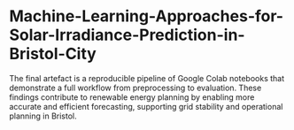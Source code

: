 # Machine-Learning-Approaches-for-Solar-Irradiance-Prediction-in-Bristol-City
The final artefact is a reproducible pipeline of Google Colab notebooks that demonstrate a full workflow from preprocessing to evaluation. These findings contribute to renewable energy planning by enabling more accurate and efficient forecasting, supporting grid stability and operational planning in Bristol.

